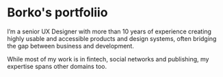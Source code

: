# Borko's portfoliio

I’m a senior UX Designer with more than 10 years of experience creating highly usable and accessible products and design systems, often bridging the gap between business and development.

While most of my work is in fintech, social networks and publishing, my expertise spans other domains too.
